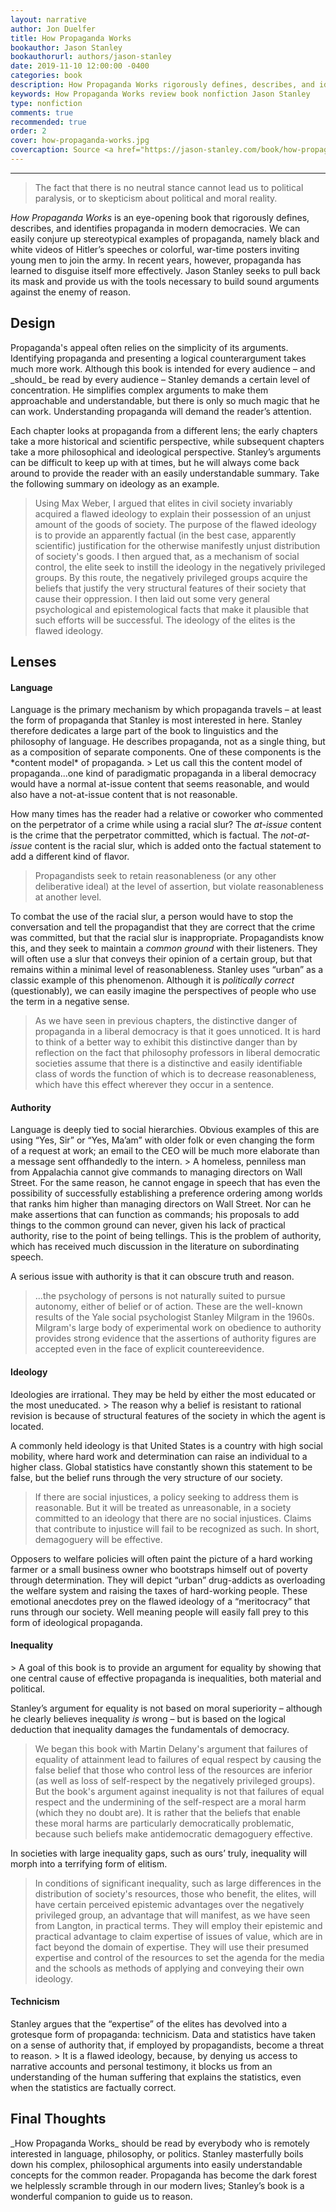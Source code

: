 ```yaml
---
layout: narrative
author: Jon Duelfer
title: How Propaganda Works
bookauthor: Jason Stanley
bookauthorurl: authors/jason-stanley
date: 2019-11-10 12:00:00 -0400
categories: book
description: How Propaganda Works rigorously defines, describes, and identifies propaganda in modern democracies. In today's world, propaganda has learned to wear a number of masks. Jason Stanley provides us with the tools necessary to build sound arguments against this enemy of reason.
keywords: How Propaganda Works review book nonfiction Jason Stanley
type: nonfiction
comments: true
recommended: true
order: 2
cover: how-propaganda-works.jpg
covercaption: Source <a href="https://jason-stanley.com/book/how-propaganda-works/">https://jason-stanley.com/book/how-propaganda-works/</a>
---
```

<hr/>

> The fact that there is no neutral stance cannot lead us to political paralysis, or to skepticism about political and moral reality.

_How Propaganda Works_ is an eye-opening book that rigorously defines, describes, and identifies propaganda in modern democracies. We can easily conjure up stereotypical examples of propaganda, namely black and white videos of Hitler’s speeches or colorful, war-time posters inviting young men to join the army. In recent years, however, propaganda has learned to disguise itself more effectively. Jason Stanley seeks to pull back its mask and provide us with the tools necessary to build sound arguments against the enemy of reason.

<h2><strong>Design</strong></h2>
Propaganda's appeal often relies on the simplicity of its arguments. Identifying propaganda and presenting a logical counterargument takes much more work. Although this book is intended for every audience – and _should_ be read by every audience – Stanley demands a certain level of concentration. He simplifies complex arguments to make them approachable and understandable, but there is only so much magic that he can work. Understanding propaganda will demand the reader’s attention.

Each chapter looks at propaganda from a different lens; the early chapters take a more historical and scientific perspective, while subsequent chapters take a more philosophical and ideological perspective. Stanley’s arguments can be difficult to keep up with at times, but he will always come back around to provide the reader with an easily understandable summary. Take the following summary on ideology as an example.
> Using Max Weber, I argued that elites in civil society invariably acquired a flawed ideology to explain their possession of an unjust amount of the goods of society. The purpose of the flawed ideology is to provide an apparently factual (in the best case, apparently scientific) justification for the otherwise manifestly unjust distribution of society's goods. I then argued that, as a mechanism of social control, the elite seek to instill the ideology in the negatively privileged groups. By this route, the negatively privileged groups acquire the beliefs that justify the very structural features of their society that cause their oppression. I then laid out some very general psychological and epistemological facts that make it plausible that such efforts will be successful. The ideology of the elites is the flawed ideology.

<h2><strong>Lenses</strong></h2>
<h4><strong>Language</strong></h4>
Language is the primary mechanism by which propaganda travels – at least the form of propaganda that Stanley is most interested in here. Stanley therefore dedicates a large part of the book to linguistics and the philosophy of language. He describes propaganda, not as a single thing, but as a composition of separate components. One of these components is the *content model* of propaganda.
> Let us call this the content model of propaganda...one kind of paradigmatic propaganda in a liberal democracy would have a normal at-issue content that seems reasonable, and would also have a not-at-issue content that is not reasonable.

How many times has the reader had a relative or coworker who commented on the perpetrator of a crime while using a racial slur? The _at-issue_ content is the crime that the perpetrator committed, which is factual. The _not-at-issue_ content is the racial slur, which is added onto the factual statement to add a different kind of flavor.
> Propagandists seek to retain reasonableness (or any other deliberative ideal) at the level of assertion, but violate reasonableness at another level.

To combat the use of the racial slur, a person would have to stop the conversation and tell the propagandist that they are correct that the crime was committed, but that the racial slur is inappropriate.  Propagandists know this, and they seek to maintain a *common ground* with their listeners. They will often use a slur that conveys their opinion of a certain group, but that remains within a minimal level of reasonableness. Stanley uses “urban” as a classic example of this phenomenon. Although it is _politically correct_ (questionably), we can easily imagine the perspectives of people who use the term in a negative sense.
> As we have seen in previous chapters, the distinctive danger of propaganda in a liberal democracy is that it goes unnoticed. It is hard to think of a better way to exhibit this distinctive danger than by reflection on the fact that philosophy professors in liberal democratic societies assume that there is a distinctive and easily identifiable class of words the function of which is to decrease reasonableness, which have this effect wherever they occur in a sentence.

<h4><strong>Authority</strong></h4>
Language is deeply tied to social hierarchies. Obvious examples of this are using “Yes, Sir” or “Yes, Ma’am” with older folk or even changing the form of a request at work; an email to the CEO will be much more elaborate than a message sent offhandedly to the intern. 
> A homeless, penniless man from Appalachia cannot give commands to managing directors on Wall Street. For the same reason, he cannot engage in speech that has even the possibility of successfully establishing a preference ordering among worlds that ranks him higher than managing directors on Wall Street. Nor can he make assertions that can function as commands; his proposals to add things to the common ground can never, given his lack of practical authority, rise to the point of being tellings. This is the problem of authority, which has received much discussion in the literature on subordinating speech.

A serious issue with authority is that it can obscure truth and reason.
> ...the psychology of persons is not naturally suited to pursue autonomy, either of belief or of action. These are the well-known results of the Yale social psychologist Stanley Milgram in the 1960s. Milgram's large body of experimental work on obedience to authority provides strong evidence that the assertions of authority figures are accepted even in the face of explicit countereevidence.

<h4><strong>Ideology</strong></h4>
Ideologies are irrational. They may be held by either the most educated or the most uneducated.
> The reason why a belief is resistant to rational revision is because of structural features of the society in which the agent is located.

A commonly held ideology is that United States is a country with high social mobility, where hard work and determination can raise an individual to a higher class. Global statistics have constantly shown this statement to be false, but the belief runs through the very structure of our society.
> If there are social injustices, a policy seeking to address them is reasonable. But it will be treated as unreasonable, in a society committed to an ideology that there are no social injustices. Claims that contribute to injustice will fail to be recognized as such. In short, demagoguery will be effective.

Opposers to welfare policies will often paint the picture of a hard working farmer or a small business owner who bootstraps himself out of poverty through determination. They will depict “urban” drug-addicts as overloading the welfare system and raising the taxes of hard-working people. These emotional anecdotes prey on the flawed ideology of a “meritocracy” that runs through our society. Well meaning people will easily fall prey to this form of ideological propaganda.

<h4><strong>Inequality</strong></h4>
> A goal of this book is to provide an argument for equality by showing that one central cause of effective propaganda is inequalities, both material and political.

Stanley’s argument for equality is not based on moral superiority – although he clearly believes inequality _is_ wrong – but is based on the logical deduction that inequality damages the fundamentals of democracy.
> We began this book with Martin Delany's argument that failures of equality of attainment lead to failures of equal respect by causing the false belief that those who control less of the resources are inferior (as well as loss of self-respect by the negatively privileged groups). But the book's argument against inequality is not that failures of equal respect and the undermining of the self-respect are a moral harm (which they no doubt are). It is rather that the beliefs that enable these moral harms are particularly democratically problematic, because such beliefs make antidemocratic demagoguery effective.

In societies with large inequality gaps, such as ours’ truly, inequality will morph into a terrifying form of elitism.
> In conditions of significant inequality, such as large differences in the distribution of society's resources, those who benefit, the elites, will have certain perceived epistemic advantages over the negatively privileged group, an advantage that will manifest, as we have seen from Langton, in practical terms. They will employ their epistemic and practical advantage to claim expertise of issues of value, which are in fact beyond the domain of expertise. They will use their presumed expertise and control of the resources to set the agenda for the media and the schools as methods of applying and conveying their own ideology.

<h4><strong>Technicism</strong></h4>
Stanley argues that the “expertise” of the elites has devolved into a grotesque form of propaganda: technicism. Data and statistics have taken on a sense of authority that, if employed by propagandists, become a threat to reason.
> It is a flawed ideology, because, by denying us access to narrative accounts and personal testimony, it blocks us from an understanding of the human suffering that explains the statistics, even when the statistics are factually correct.

<h2><strong>Final Thoughts</strong></h2>
_How Propaganda Works_ should be read by everybody who is remotely interested in language, philosophy, or politics. Stanley masterfully boils down his complex, philosophical arguments into easily understandable concepts for the common reader. Propaganda has become the dark forest we helplessly scramble through in our modern lives; Stanley’s book is a wonderful companion to guide us to reason.